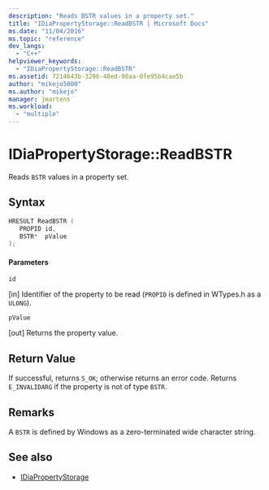 ```yaml
---
description: "Reads BSTR values in a property set."
title: "IDiaPropertyStorage::ReadBSTR | Microsoft Docs"
ms.date: "11/04/2016"
ms.topic: "reference"
dev_langs:
  - "C++"
helpviewer_keywords:
  - "IDiaPropertyStorage::ReadBSTR"
ms.assetid: 7214643b-3286-48ed-90aa-0fe95b4cae5b
author: "mikejo5000"
ms.author: "mikejo"
manager: jmartens
ms.workload:
  - "multiple"
---
```

# IDiaPropertyStorage::ReadBSTR
Reads `BSTR` values in a property set.

## Syntax

```C++
HRESULT ReadBSTR ( 
   PROPID id,
   BSTR*  pValue
);
```

#### Parameters
 `id`

[in] Identifier of the property to be read (`PROPID` is defined in WTypes.h as a `ULONG`).

 `pValue`

[out] Returns the property value.

## Return Value
 If successful, returns `S_OK`; otherwise returns an error code. Returns `E_INVALIDARG` if the property is not of type `BSTR`.

## Remarks
 A `BSTR` is defined by Windows as a zero-terminated wide character string.

## See also
- [IDiaPropertyStorage](../../debugger/debug-interface-access/idiapropertystorage.md)
